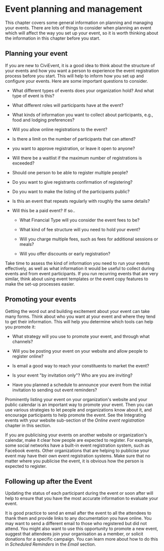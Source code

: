 Event planning and management
=============================

This chapter covers some general information on planning and managing
your events. There are lots of things to consider when planning an event
which will affect the way you set up your event, so it is worth thinking
about the information in this chapter before you start.

Planning your event
---------------------

If you are new to CiviEvent, it is a good idea to think about the
structure of your events and how you want a person to experience the
event registration process before you start. This will help to inform
how you set up and configure your events. Here are some important
questions to consider.

-   What different types of events does your organization hold? And what
type of event is this?

-   What different roles will participants have at the event?

-   What kinds of information you want to collect about participants, e.g.,
food and lodging preferences?

-   Will you allow online registrations to the event?

-   Is there a limit on the number of participants that can attend?

-    you want to approve registration, or leave it open to anyone?

-   Will there be a waitlist if the maximum number of registrations is
exceeded?

-   Should one person to be able to register multiple people?

-   Do you want to give registrants confirmation of registering?

-   Do you want to make the listing of the participants public?

-   Is this an event that repeats regularly with roughly the same details?

-   Will this be a paid event? If so..

    -   What Financial Type will you consider the event fees to be?

    -   What kind of fee structure will you need to hold your event?

    -   Will you charge multiple fees, such as fees for additional sessions
    or meals?

    -   Will you offer discounts or early registration?

Take time to assess the kind of information you need to run your events
effectively, as well as what information it would be useful to collect
during events and from event participants. If you run recurring events
that are very similar, think about using event templates or the event
copy features to make the set-up processes easier.

Promoting your events
-----------------------

Getting the word out and building excitement about your event can take
many forms. Think about who you want at your event and where they tend
to get their information. This will help you determine which tools can
help you promote it:

-   What strategy will you use to promote your event, and through what
    channels?

-   Will you be posting your event on your website and allow people to
    register online?
-   Is email a good way to reach your constituents to market the event?
-   Is your event "by invitation only"? Who are you are inviting?
-   Have you planned a schedule to announce your event from the initial
    invitation to sending out event reminders?

Prominently listing your event on your organization's website and your
public calendar is an important way to promote your event. Then you can
use various strategies to let people and organizations know about it,
and encourage participants to help promote the event. See the
Integrating events with your website sub-section of the *Online event
registration* chapter in this section.

If you are publicising your events on another website or organization's
calendar, make it clear how people are expected to register. For
example, some social networks have a built-in event registration system,
such as Facebook events. Other organizations that are helping to
publicise your event may have their own event registration systems. Make
sure that no matter where you publicise the event, it is obvious how the
person is expected to register.

Following up after the Event
----------------------------

Updating the status of each participant during the event or soon after
will help to ensure that you have the most accurate information to
evaluate your event.

It is good practice to send an email after the event to all the
attendees to thank them and provide links to any documentation you have
online. You may want to send a different email to those who registered
but did not attend. You might also want to use this opportunity to
promote a new event, suggest that attendees join your organisation as a
member, or solicit donations for a specific campaign. You can learn more
about how to do this in *Scheduled Reminders* in the *Email* section.
